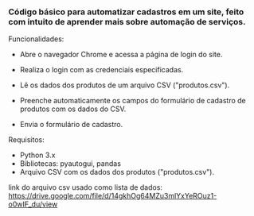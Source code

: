 ### Código básico para automatizar cadastros em um site, feito com intuito de aprender mais sobre automação de serviços.


Funcionalidades:

- Abre o navegador Chrome e acessa a página de login do site.

- Realiza o login com as credenciais especificadas.

- Lê os dados dos produtos de um arquivo CSV ("produtos.csv").

- Preenche automaticamente os campos do formulário de cadastro de produtos com os dados do CSV.

- Envia o formulário de cadastro.


Requisitos:

- Python 3.x
- Bibliotecas: pyautogui, pandas
- Arquivo CSV com os dados dos produtos ("produtos.csv").

link do arquivo csv usado como lista de dados: https://drive.google.com/file/d/14gkhOg64MZu3mlYxYeROuz1-o0wIF_du/view
